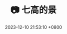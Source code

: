 ---
title: 📷 七高的景
description: 高一拍的，摄影技术不精，多为兴起而拍，难以呈现风景原本的气质。不过看看照片，也可略知一二。
date: 2023-12-10 21:53:10 +0800
categories: [Blogging, Posts]
tags: [七高, 回忆, 摄影]
---